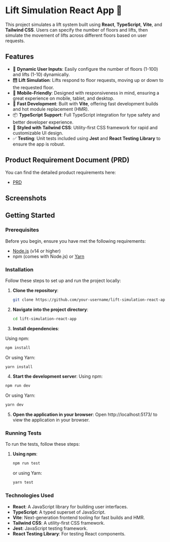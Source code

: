 # Lift Simulation React App 🚀

This project simulates a lift system built using **React**, **TypeScript**, **Vite**, and **Tailwind CSS**. Users can specify the number of floors and lifts, then simulate the movement of lifts across different floors based on user requests.

## Features

- 🏢 **Dynamic User Inputs**: Easily configure the number of floors (1-100) and lifts (1-10) dynamically.
- 🛗 **Lift Simulation**: Lifts respond to floor requests, moving up or down to the requested floor.
- 📱 **Mobile-Friendly**: Designed with responsiveness in mind, ensuring a great experience on mobile, tablet, and desktop.
- 🚀 **Fast Development**: Built with **Vite**, offering fast development builds and hot module replacement (HMR).
- 📦 **TypeScript Support**: Full TypeScript integration for type safety and better developer experience.
- 🎨 **Styled with Tailwind CSS**: Utility-first CSS framework for rapid and customizable UI design.
- ✅ **Testing**: Unit tests included using **Jest** and **React Testing Library** to ensure the app is robust.

## Product Requirement Document (PRD)

You can find the detailed product requirements here:
- [PRD](https://docs.google.com/document/d/1lJIF6IbCAwHjpnMXaLo6taXAJJSyObqLHW7sPuO_K0E/edit?usp=sharing)

## Screenshots

<!-- Add your screenshots here -->
<!-- Example:
![Screenshot 1](./screenshots/screenshot1.png)
![Screenshot 2](./screenshots/screenshot2.png)
-->

## Getting Started

### Prerequisites

Before you begin, ensure you have met the following requirements:

- [Node.js](https://nodejs.org/) (v14 or higher)
- npm (comes with Node.js) or [Yarn](https://yarnpkg.com/)

### Installation

Follow these steps to set up and run the project locally:

1. **Clone the repository**:
   ```bash
   git clone https://github.com/your-username/lift-simulation-react-app.git

2. **Navigate into the project directory**:
   ```bash
   cd lift-simulation-react-app

3. **Install dependencies**:

 Using npm:

```bash
npm install
```
Or using Yarn:
```bash
yarn install
```

4. **Start the development server**:
Using npm:
```bash
npm run dev
```
Or using Yarn:
```bash
yarn dev
```

5. **Open the application in your browser**:
Open http://localhost:5173/ to view the application in your browser.

### Running Tests

To run the tests, follow these steps:

1. **Using npm**:
   ```bash
   npm run test
   ``` 
   or using Yarn:
   ```bash
   yarn test
   ```
### Technologies Used
- **React**: A JavaScript library for building user interfaces.
- **TypeScript**: A typed superset of JavaScript.
- **Vite**: Next-generation frontend tooling for fast builds and HMR.
- **Tailwind CSS**: A utility-first CSS framework.
- **Jest**: JavaScript testing framework.
- **React Testing Library**: For testing React components.

